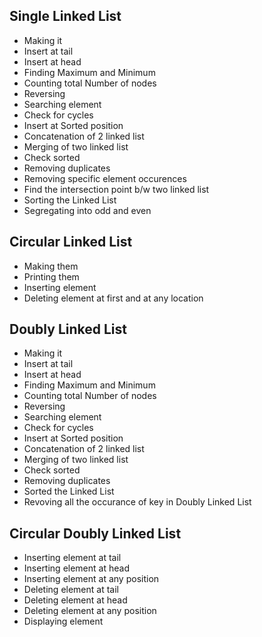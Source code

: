 ## Single Linked List

- Making it
- Insert at tail
- Insert at head
- Finding Maximum and Minimum
- Counting total Number of nodes
- Reversing
- Searching element
- Check for cycles
- Insert at Sorted position
- Concatenation of 2 linked list
- Merging of two linked list
- Check sorted
- Removing duplicates
- Removing specific element occurences
- Find the intersection point b/w two linked list
- Sorting the Linked List
- Segregating into odd and even

## Circular Linked List

- Making them
- Printing them
- Inserting element
- Deleting element at first and at any location

## Doubly Linked List

- Making it
- Insert at tail
- Insert at head
- Finding Maximum and Minimum
- Counting total Number of nodes
- Reversing
- Searching element
- Check for cycles
- Insert at Sorted position
- Concatenation of 2 linked list
- Merging of two linked list
- Check sorted
- Removing duplicates
- Sorted the Linked List
- Revoving all the occurance of key in Doubly Linked List

## Circular Doubly Linked List

- Inserting element at tail
- Inserting element at head
- Inserting element at any position
- Deleting element at tail
- Deleting element at head
- Deleting element at any position
- Displaying element
